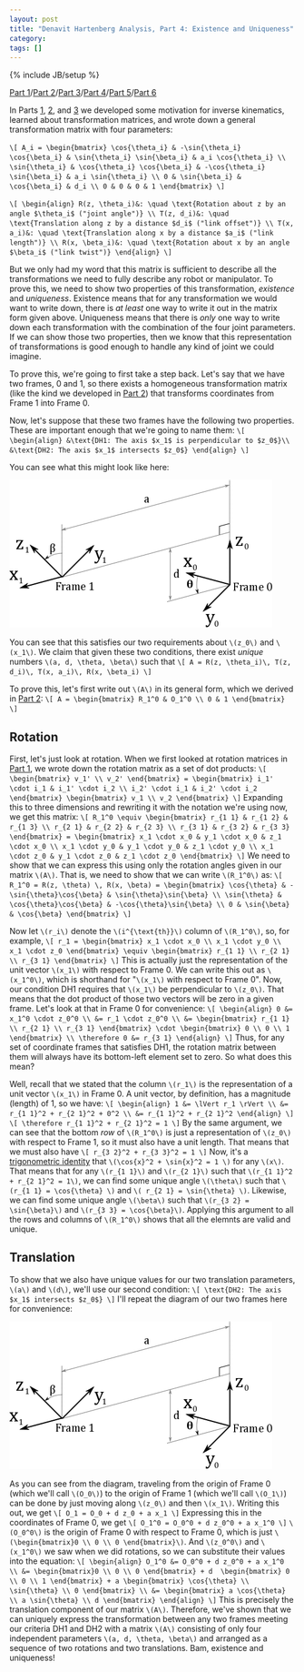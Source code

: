 ```yaml
---
layout: post
title: "Denavit Hartenberg Analysis, Part 4: Existence and Uniqueness"
category: 
tags: []
---
```

{% include JB/setup %}

[Part 1](/2012/06/05/denavit-hartenberg-robotic-control/)/[Part 2](/2012/06/09/denavit-hartenberg-for-robotics-part-2-homogeneous-matrices/)/[Part 3](/2012/06/10/denavit-hartenberg-for-robotics-part-3-the-d-h-parameters/)/[Part 4](/2012/06/19/denavit-hartenberg-parameters-part-4-existence-and-uniqueness/)/[Part 5](/2012/06/25/denavit-hartenberg-analysis-part-5-assigning-coordinate-frames/)/[Part 6](/2012/06/27/denavit-hartenberg-analysis-part-6-examples/)

In Parts [1](/2012/06/05/denavit-hartenberg-robotic-control/), [2](/2012/06/09/denavit-hartenberg-for-robotics-part-2-homogeneous-matrices/), and [3](/2012/06/10/denavit-hartenberg-for-robotics-part-3-the-d-h-parameters/) we developed some motivation for inverse kinematics, learned about transformation matrices, and wrote down a general transformation matrix with four parameters:

`\[
A_i = \begin{bmatrix}
\cos{\theta_i} & -\sin{\theta_i} \cos{\beta_i} & \sin{\theta_i} \sin{\beta_i} & a_i \cos{\theta_i} \\
\sin{\theta_i} & \cos{\theta_i} \cos{\beta_i} & -\cos{\theta_i} \sin{\beta_i} & a_i \sin{\theta_i} \\
0 & \sin{\beta_i} & \cos{\beta_i} & d_i \\
0 & 0 & 0 & 1
\end{bmatrix}
\]`

`\[
\begin{align}
R(z, \theta_i)&: \quad \text{Rotation about z by an angle $\theta_i$ ("joint angle")} \\
T(z, d_i)&: \quad \text{Translation along z by a distance $d_i$ ("link offset")} \\
T(x, a_i)&: \quad \text{Translation along x by a distance $a_i$ ("link length")} \\
R(x, \beta_i)&: \quad \text{Rotation about x by an angle $\beta_i$ ("link twist")}
\end{align}
\]`

But we only had my word that this matrix is sufficient to describe all the transformations we need to fully describe any robot or manipulator. To prove this, we need to show two properties of this transformation, *existence* and *uniqueness*. Existence means that for any transformation we would want to write down, there is *at least* one way to write it out in the matrix form given above. Uniqueness means that there is *only* one way to write down each transformation with the combination of the four joint parameters. If we can show those two properties, then we know that this representation of transformations is good enough to handle any kind of joint we could imagine. 

To prove this, we're going to first take a step back. Let's say that we have two frames, 0 and 1, so there exists a homogeneous transformation matrix (like the kind we developed in [Part 2](2012/06/09/denavit-hartenberg-for-robotics-part-2-homogeneous-matrices/)) that transforms coordinates from Frame 1 into Frame 0.

Now, let's suppose that these two frames have the following two properties. These are important enough that we're going to name them:
`\[
\begin{align}
&\text{DH1: The axis $x_1$ is perpendicular to $z_0$}\\
&\text{DH2: The axis $x_1$ intersects $z_0$}
\end{align}
\]`

You can see what this might look like here:

<img src="/img/2012-06-19/d-h_axes2.png">

You can see that this satisfies our two requirements about `\(z_0\)` and `\(x_1\)`. We claim that given these two conditions, there exist *unique* numbers `\(a, d, \theta, \beta\)` such that
`\[
A = R(z, \theta_i)\, T(z, d_i)\, T(x, a_i)\, R(x, \beta_i)
\]`

To prove this, let's first write out `\(A\)` in its general form, which we derived in [Part 2](/2012/06/09/denavit-hartenberg-for-robotics-part-2-homogeneous-matrices/):
`\[
A = \begin{bmatrix}
R_1^0 & O_1^0 \\
0 & 1
\end{bmatrix}
\]`

## Rotation
First, let's just look at rotation. When we first looked at rotation matrices in [Part 1](/2012/06/05/denavit-hartenberg-robotic-control/), we wrote down the rotation matrix as a set of dot products:
`\[
\begin{bmatrix}
v_1' \\
v_2'
\end{bmatrix} =
\begin{bmatrix}
i_1' \cdot i_1 & i_1' \cdot i_2 \\
i_2' \cdot i_1 & i_2' \cdot i_2
\end{bmatrix}
\begin{bmatrix}
v_1 \\
v_2
\end{bmatrix}
\]`
Expanding this to three dimensions and rewriting it with the notation we're using now, we get this matrix:
`\[
R_1^0 \equiv \begin{bmatrix}
r_{1 1} & r_{1 2} & r_{1 3} \\
r_{2 1} & r_{2 2} & r_{2 3} \\
r_{3 1} & r_{3 2} & r_{3 3}
\end{bmatrix} = \begin{bmatrix}
x_1 \cdot x_0 & y_1 \cdot x_0 & z_1 \cdot x_0 \\
x_1 \cdot y_0 & y_1 \cdot y_0 & z_1 \cdot y_0 \\
x_1 \cdot z_0 & y_1 \cdot z_0 & z_1 \cdot z_0
\end{bmatrix}
\]`
We need to show that we can express this using only the rotation angles given in our matrix `\(A\)`. That is, we need to show that we can write `\(R_1^0\)` as:
`\[
R_1^0 = R(z, \theta) \, R(x, \beta) = \begin{bmatrix}
\cos{\theta} & -\sin{\theta}\cos{\beta} & \sin{\theta}\sin{\beta} \\
\sin{\theta} & \cos{\theta}\cos{\beta} & -\cos{\theta}\sin{\beta} \\
0 & \sin{\beta} & \cos{\beta}
\end{bmatrix}
\]`

Now let `\(r_i\)` denote the `\(i^{\text{th}}\)` column of `\(R_1^0\)`, so, for example,
`\[
r_1 = \begin{bmatrix}
x_1 \cdot x_0 \\
x_1 \cdot y_0 \\
x_1 \cdot z_0
\end{bmatrix} \equiv \begin{bmatrix}
r_{1 1} \\
r_{2 1} \\
r_{3 1}
\end{bmatrix}
\]`
This is actually just the representation of the unit vector `\(x_1\)` with respect to Frame 0. We can write this out as `\(x_1^0\)`, which is shorthand for "`\(x_1\)` with respect to Frame 0". 
Now, our condition DH1 requires that `\(x_1\)` be perpendicular to `\(z_0\)`. That means that the dot product of those two vectors will be zero in a given frame. Let's look at that in Frame 0 for convenience:
`\[
\begin{align}
0 &= x_1^0 \cdot z_0^0 \\
&= r_1 \cdot z_0^0 \\
&= \begin{bmatrix}
r_{1 1} \\
r_{2 1} \\
r_{3 1}
\end{bmatrix} \cdot \begin{bmatrix}
0 \\
0 \\
1
\end{bmatrix} \\
\therefore 0 &= r_{3 1}
\end{align}
\]`
Thus, for any set of coordinate frames that satisfies DH1, the rotation matrix between them will always have its bottom-left element set to zero. So what does this mean?

Well, recall that we stated that the column `\(r_1\)` is the representation of a unit vector `\(x_1\)` in Frame 0. A unit vector, by definition, has a magnitude (length) of 1, so we have:
`\[
\begin{align}
1 &= \lVert r_1 \rVert \\
&= r_{1 1}^2 + r_{2 1}^2 + 0^2 \\
&= r_{1 1}^2 + r_{2 1}^2
\end{align}
\]`
`\[
\therefore r_{1 1}^2 + r_{2 1}^2 = 1
\]`
By the same argument, we can see that the bottom *row* of `\(R_1^0\)` is just a representation of `\(z_0\)` with respect to Frame 1, so it must also have a unit length. That means that we must also have
`\[
r_{3 2}^2 + r_{3 3}^2 = 1
\]`
Now, it's a [trigonometric identity](http://en.wikipedia.org/wiki/List_of_trigonometric_identities#Pythagorean_identity) that `\(\cos{x}^2 + \sin{x}^2 = 1 \)` for any `\(x\)`. That means that for any `\(r_{1 1}\)` and `\(r_{2 1}\)` such that `\(r_{1 1}^2 + r_{2 1}^2 = 1\)`, we can find some unique angle `\(\theta\)` such that `\(r_{1 1} = \cos{\theta} \)` and `\( r_{2 1} = \sin{\theta} \)`. Likewise, we can find some unique angle `\(\beta\)` such that `\(r_{3 2} = \sin{\beta}\)` and `\(r_{3 3} = \cos{\beta}\)`. Applying this argument to all the rows and columns of `\(R_1^0\)` shows that all the elemnts are valid and unique.

## Translation
To show that we also have unique values for our two translation parameters, `\(a\)` and `\(d\)`, we'll use our second condition:
`\[
\text{DH2: The axis $x_1$ intersects $z_0$}
\]`
I'll repeat the diagram of our two frames here for convenience:

<img src="/img/2012-06-19/d-h_axes2.png">

As you can see from the diagram, traveling from the origin of Frame 0 (which we'll call `\(O_0\)`) to the origin of Frame 1 (which we'll call `\(O_1\)`) can be done by just moving along `\(z_0\)` and then `\(x_1\)`. Writing this out, we get
`\[
O_1 = O_0 + d z_0 + a x_1
\]`
Expressing this in the coordinates of Frame 0, we get
`\[
O_1^0 = O_0^0 + d z_0^0 + a x_1^0
\]`
`\(O_0^0\)` is the origin of Frame 0 with respect to Frame 0, which is just `\(\begin{bmatrix}0 \\ 0 \\ 0 \end{bmatrix}\)`. And `\(z_0^0\)` and `\(x_1^0\)` we saw when we did rotations, so we can substitute their values into the equation:
`\[
\begin{align}
O_1^0 &= O_0^0 + d z_0^0 + a x_1^0 \\
&= \begin{bmatrix}0 \\ 0 \\ 0 \end{bmatrix} + d 
\begin{bmatrix} 0 \\ 0 \\ 1 \end{bmatrix} + a
\begin{bmatrix} \cos{\theta} \\ \sin{\theta} \\ 0 \end{bmatrix} \\
&= \begin{bmatrix}
a \cos{\theta} \\
a \sin{\theta} \\
d
\end{bmatrix}
\end{align}
\]`
This is precisely the translation component of our matrix `\(A\)`. Therefore, we've shown that we can uniquely express the transformation between any two frames meeting our criteria DH1 and DH2 with a matrix `\(A\)` consisting of only four independent parameters `\(a, d, \theta, \beta\)` and arranged as a sequence of two rotations and two translations. Bam, existence and uniqueness!
